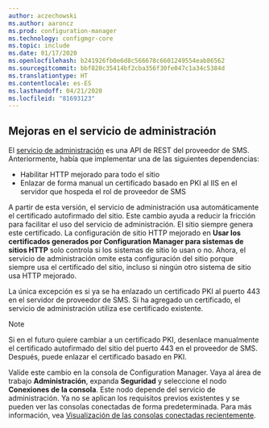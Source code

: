 ```yaml
---
author: aczechowski
ms.author: aaroncz
ms.prod: configuration-manager
ms.technology: configmgr-core
ms.topic: include
ms.date: 01/17/2020
ms.openlocfilehash: b241926fb0e6d8c566678c6601249554eab86562
ms.sourcegitcommit: bbf820c35414bf2cba356f30fe047c1a34c5384d
ms.translationtype: HT
ms.contentlocale: es-ES
ms.lasthandoff: 04/21/2020
ms.locfileid: "81693123"
---
```

## <a name="improvements-to-administration-service"></a><a name="bkmk_rest"></a> Mejoras en el servicio de administración

<!--5728365-->

El [servicio de administración](../../../../plan-design/hierarchy/plan-for-the-sms-provider.md#bkmk_admin-service) es una API de REST del proveedor de SMS. Anteriormente, había que implementar una de las siguientes dependencias:

- Habilitar HTTP mejorado para todo el sitio
- Enlazar de forma manual un certificado basado en PKI al IIS en el servidor que hospeda el rol de proveedor de SMS

A partir de esta versión, el servicio de administración usa automáticamente el certificado autofirmado del sitio. Este cambio ayuda a reducir la fricción para facilitar el uso del servicio de administración. El sitio siempre genera este certificado. La configuración de sitio HTTP mejorado en **Usar los certificados generados por Configuration Manager para sistemas de sitios HTTP** solo controla si los sistemas de sitio lo usan o no. Ahora, el servicio de administración omite esta configuración del sitio porque siempre usa el certificado del sitio, incluso si ningún otro sistema de sitio usa HTTP mejorado.

La única excepción es si ya se ha enlazado un certificado PKI al puerto 443 en el servidor de proveedor de SMS. Si ha agregado un certificado, el servicio de administración utiliza ese certificado existente.

> [!NOTE]
> Si en el futuro quiere cambiar a un certificado PKI, desenlace manualmente el certificado autofirmado del sitio del puerto 443 en el proveedor de SMS. Después, puede enlazar el certificado basado en PKI.

Valide este cambio en la consola de Configuration Manager. Vaya al área de trabajo **Administración**, expanda **Seguridad** y seleccione el nodo **Conexiones de la consola**. Este nodo depende del servicio de administración. Ya no se aplican los requisitos previos existentes y se pueden ver las consolas conectadas de forma predeterminada. Para más información, vea [Visualización de las consolas conectadas recientemente](../../../../servers/manage/admin-console.md#bkmk_viewconnected).
